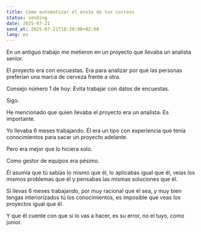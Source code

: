 ```yaml
---
title: Cómo automatizar el envío de tus correos
status: sending
date: 2025-07-21
send_at: 2025-07-21T18:20:00+02:00
lang: es
---
```


En un antiguo trabajo me metieron en un proyecto que llevaba un analista senior. 

El proyecto era con encuestas. Era para analizar por qué las personas preferían una marca de cerveza frente a otra.

Consejo número 1 de hoy: Evita trabajar con datos de encuestas. 

Sigo. 

He mencionado que quien llevaba el proyecto era un analista. Es importante. 

Yo llevaba 6 meses trabajando. Él era un tipo con experiencia que tenía conocimientos para sacar un proyecto adelante.

Pero era mejor que lo hiciera solo.

Como gestor de equipos era pésimo.

Él asumía que tú sabías lo mismo que él, lo aplicabas igual que él, veías los mismos problemas que él y pensabas las mismas soluciones que él.

Si llevas 6 meses trabajando, por muy racional que él sea, y muy bien tengas interiorizados tú los conocimientos, es imposible que veas los proyectos igual que él.

Y que él cuente con que sí lo vas a hacer, es su error, no el tuyo, como junior. 

